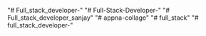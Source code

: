 "# Full_stack_developer-" 
"# Full-Stack-Developer-" 
"# Full_stack_developer_sanjay" 
"# appna-collage" 
"# full_stack" 
"# full_stack_developer-" 
